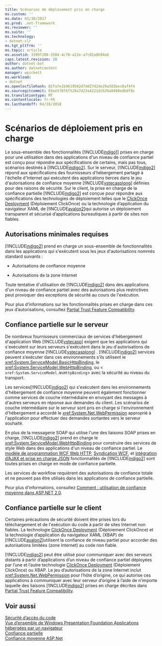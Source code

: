 ```yaml
---
title: Scénarios de déploiement pris en charge
ms.custom: ''
ms.date: 03/30/2017
ms.prod: .net-framework
ms.reviewer: ''
ms.suite: ''
ms.technology:
- dotnet-clr
ms.tgt_pltfrm: ''
ms.topic: article
ms.assetid: 3399f208-3504-4c70-a22e-a7c02a8b94a6
caps.latest.revision: 20
author: dotnet-bot
ms.author: dotnetcontent
manager: wpickett
ms.workload:
- dotnet
ms.openlocfilehash: 82fa7e1b9619502dfdd27d2de29a502bec0af4f4
ms.sourcegitcommit: 03ee570f6f528a7d23a4221dcb26a9498edbdf8c
ms.translationtype: MT
ms.contentlocale: fr-FR
ms.lasthandoff: 04/28/2018
---
```

# <a name="supported-deployment-scenarios"></a>Scénarios de déploiement pris en charge
Le sous-ensemble des fonctionnalités [!INCLUDE[indigo1](../../../../includes/indigo1-md.md)] prises en charge pour une utilisation dans des applications d'un niveau de confiance partiel est conçu pour répondre aux spécifications de certains, mais pas tous, scénarios destinés à [!INCLUDE[indigo2](../../../../includes/indigo2-md.md)]. Sur le serveur, [!INCLUDE[indigo2](../../../../includes/indigo2-md.md)] répond aux spécifications des fournisseurs d'hébergement partagé à l'échelle d'Internet qui exécutent des applications tierces dans le jeu d'autorisations de confiance moyenne [!INCLUDE[vstecasplong](../../../../includes/vstecasplong-md.md)] définies pour des raisons de sécurité. Sur le client, la prise en charge de la confiance partielle [!INCLUDE[indigo2](../../../../includes/indigo2-md.md)] est conçue pour répondre aux spécifications des technologies de déploiement telles que le [ClickOnce Deployment](http://go.microsoft.com/fwlink/?LinkId=83712) (Déploiement ClickOnce) ou la technologie d’application du navigateur XAML de [!INCLUDE[avalon2](../../../../includes/avalon2-md.md)]qui autorise un déploiement transparent et sécurisé d’applications bureautiques à partir de sites non fiables.  
  
## <a name="minimum-permission-requirements"></a>Autorisations minimales requises  
 [!INCLUDE[indigo2](../../../../includes/indigo2-md.md)] prend en charge un sous-ensemble de fonctionnalités dans les applications qui s'exécutent sous les jeux d'autorisations nommés standard suivants :  
  
-   Autorisations de confiance moyenne  
  
-   Autorisations de la zone Internet  
  
 Toute tentative d'utilisation de [!INCLUDE[indigo2](../../../../includes/indigo2-md.md)] dans des applications d'un niveau de confiance partiel avec des autorisations plus restrictives peut provoquer des exceptions de sécurité au cours de l'exécution.  
  
 Pour plus d’informations sur les fonctionnalités prises en charge dans ces jeux d’autorisations, consultez [Partial Trust Feature Compatibility](../../../../docs/framework/wcf/feature-details/partial-trust-feature-compatibility.md).  
  
## <a name="partial-trust-on-the-server"></a>Confiance partielle sur le serveur  
 De nombreux fournisseurs commerciaux de services d'hébergement d'application Web [!INCLUDE[vstecasp](../../../../includes/vstecasp-md.md)] exigent que les applications qui s'exécutent sur leurs serveurs s'exécutent dans le jeu d'autorisations de confiance moyenne [!INCLUDE[vstecasplong](../../../../includes/vstecasplong-md.md)] . [!INCLUDE[indigo2](../../../../includes/indigo2-md.md)] services peuvent s’exécuter dans ces environnements s’ils utilisent le <xref:System.ServiceModel.BasicHttpBinding>, le <xref:System.ServiceModel.WebHttpBinding>, ou <<!--zz xref:System.ServiceModel.WsHttpBinding --> `xref:System.ServiceModel.WsHttpBinding`> avec la sécurité au niveau du transport.  
  
 Les services[!INCLUDE[indigo2](../../../../includes/indigo2-md.md)] qui s'exécutent dans les environnements d'hébergement de confiance moyenne peuvent également fonctionner comme services de couche intermédiaire en envoyant des messages à d'autres serveurs en réponse aux demandes du client. Les scénarios de couche intermédiaire sur le serveur sont pris en charge si l'environnement d'hébergement a accordé le <xref:System.Net.WebPermission> approprié à l'application pour effectuer des demandes sortantes vers le serveur souhaité.  
  
 En plus de la messagerie SOAP qui utilise l'une des liaisons SOAP prises en charge, [!INCLUDE[indigo2](../../../../includes/indigo2-md.md)] prend en charge le <xref:System.ServiceModel.WebHttpBinding> pour construire des services de style Web dans des applications d'un niveau de confiance partiel. Le [modèle de programmation WCF Web HTTP](../../../../docs/framework/wcf/feature-details/wcf-web-http-programming-model.md), [Syndication WCF](../../../../docs/framework/wcf/feature-details/wcf-syndication.md), et [intégration d’AJAX et prise en charge JSON](../../../../docs/framework/wcf/feature-details/ajax-integration-and-json-support.md) fonctionnalités de [!INCLUDE[indigo2](../../../../includes/indigo2-md.md)] sont toutes prises en charge en mode de confiance partielle.  
  
 Les services de workflow requièrent des autorisations de confiance totale et ne peuvent pas être utilisés dans les applications de confiance partielle.  
  
 Pour plus d’informations, consultez [Comment : utilisation de confiance moyenne dans ASP.NET 2.0](http://go.microsoft.com/fwlink/?LinkId=84603).  
  
## <a name="partial-trust-on-the-client"></a>Confiance partielle sur le client  
 Certaines précautions de sécurité doivent être prises lors du téléchargement et de l'exécution du code à partir de sites Internet non fiables. La technologie [ClickOnce Deployment](http://go.microsoft.com/fwlink/?LinkId=83712) (Déploiement ClickOnce) et la technologie d’application du navigateur XAML (XBAP) de [!INCLUDE[avalon2](../../../../includes/avalon2-md.md)]utilisent la confiance de niveau partiel pour accorder des autorisations limitées (zone Internet) au code non fiable.  
  
 [!INCLUDE[indigo2](../../../../includes/indigo2-md.md)] peut être utilisé pour communiquer avec des serveurs distants à partir d’applications d’un niveau de confiance partiel déployées par l’une et l’autre technologie [ClickOnce Deployment](http://go.microsoft.com/fwlink/?LinkId=83712) (Déploiement ClickOnce) ou XBAP. Le jeu d’autorisations de la zone Internet inclut <xref:System.Net.WebPermission> pour l’hôte d’origine, ce qui autorise ces applications à communiquer avec leur serveur d’origine à l’aide de n’importe laquelle des liaisons [!INCLUDE[indigo2](../../../../includes/indigo2-md.md)] prises en charge décrites dans [Partial Trust Feature Compatibility](../../../../docs/framework/wcf/feature-details/partial-trust-feature-compatibility.md).  
  
## <a name="see-also"></a>Voir aussi  
 [Sécurité d’accès du code](http://go.microsoft.com/fwlink/?LinkId=83717)  
 [Vue d’ensemble de Windows Presentation Foundation Applications hébergées par un navigateur](http://go.microsoft.com/fwlink/?LinkId=98397)  
 [Confiance partielle](../../../../docs/framework/wcf/feature-details/partial-trust.md)  
 [Confiance moyenne ASP.Net](http://go.microsoft.com/fwlink/?LinkId=69328)
